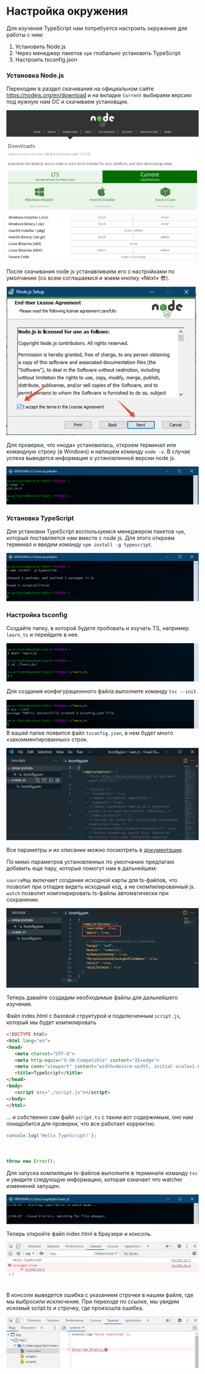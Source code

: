 # Настройка окружения

Для изучения TypeScript нам потребуется настроить окружение для работы с ним:

1. Установить Node.js
2. Через менеджер пакетов `npm` глобально установить TypeScript
3. Настроить tsconfig.json

### Установка Node.js
Переходим в раздел скачивания на официальном сайте <https://nodejs.org/en/download> и на вкладке `Current` выбираем версию под нужную нам ОС и скачиваем установщик.

![Download](./4-Настройка_окружения/download.png)

После скачивания node js устанавливаем его с настройками по умолчанию (со всем соглашаемся и жмем кнопку «Next» &#128526;).

![Install](./4-Настройка_окружения/nodeinstall.png)

Для проверки, что «нода» установилась, откроем терминал или командную строку (в Windows) и напишем команду `node -v`. В случае успеха выведется информация о установленной версии node js.

![version](./4-Настройка_окружения/versionnode.png)

### Установка TypeScript

Для установки TypeScript воспользуемся менеджером пакетов `npm`, который поставляется нам вместе с node js. Для этого откроем терминал и введем команду `npm install -g typescript`.

![ts install](./4-Настройка_окружения/tsinstall.png)

### Настройка tsconfig

Создайте папку, в которой будете пробовать и изучать TS, например `learn_ts` и перейдите в нее.

![mkdir](./4-Настройка_окружения/mkdir.png)

Для создания конфигурационного файла выполните команду `tsc --init`.

![mkdir](./4-Настройка_окружения/tsinit.png)
В вашей папке появится файл `tsconfig.json`, в нем будет много «закомментированных» строк.

![tsconfig](./4-Настройка_окружения/tscfg.png)

Все параметры и их описание можно посмотреть в [документации](https://www.typescriptlang.org/tsconfig).

По мимо параметров установленных по умолчанию предлагаю добавить еще пару, которые помогут нам в дальнейшем:

`sourceMap` включает создание исходной карты для ts-файлов, что позволит при отладке видеть исходный код, а не скомпилированный js.
`watch` позволит комплирировать ts-файлы автоматически при сохранении.

![tsconfig options](./4-Настройка_окружения/tscfgopts.png)

Теперь давайте создадим необходимые файлы для дальнейшего изучения.

Файл index.html c базовой структурой и подключенным `script.js`, который мы будет компилировать

```html
<!DOCTYPE html>
<html lang="en">
<head>
   <meta charset="UTF-8">
   <meta http-equiv="X-UA-Compatible" content="IE=edge">
   <meta name="viewport" content="width=device-width, initial-scale=1.0">
   <title>TypeScript</title>
</head>
<body>
   <script src="./script.js"></script>
</body>
</html>
```

... и собственно сам файл `script.ts` c таким вот содержимым, оно нам понадобится для проверки, что все работает корректно.

```JavaScript
console.log('Hello TypeScript!');



throw new Error();
```

Для запуска компиляции ts-файлов выполните в терминале команду `tsc` и увидите следующую информацию, которая означает что watcher изменений запущен.

![tsc](./4-Настройка_окружения/tsc.png)

Теперь откройте файл index.html в браузере и консоль.

![debug](./4-Настройка_окружения/debug_1.png)

В консоли выведется ошибка с указанием строчки в нашем файле, где мы выбросили исключение.
При переходе по ссылке, мы увидим искомый script.ts и строчку, где произошла ошибка.

![debug](./4-Настройка_окружения/debug_2.png)
